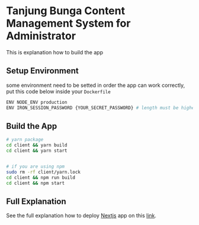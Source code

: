 # Tanjung Bunga Content Management System for Administrator

This is explanation how to build the app

## Setup Environment

some environment need to be setted in order the app can work correctly, put this code below inside your `Dockerfile`

```bash
ENV NODE_ENV production
ENV IRON_SESSION_PASSWORD {YOUR_SECRET_PASSWORD} # length must be higher than 32 chars
```

## Build the App

```bash
# yarn package
cd client && yarn build
cd client && yarn start


# if you are using npm
sudo rm -rf client/yarn.lock
cd client && npm run build
cd client && npm start
```

## Full Explanation

See the full explanation how to deploy [Nextjs](https://nextjs.org) app on this [link](https://nextjs.org/docs/deployment#vercel-recommended).
